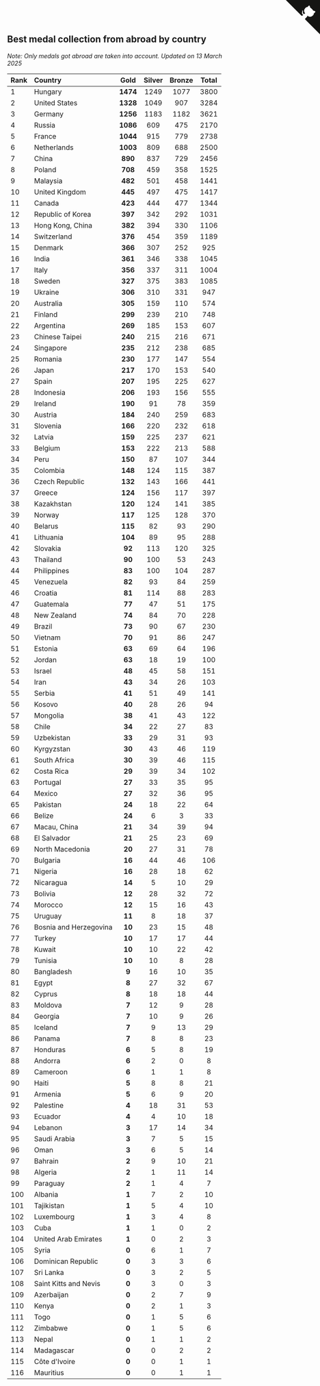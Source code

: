 ## Best medal collection from abroad by country

*Note: Only medals got abroad are taken into account.*
*Updated on 13 March 2025*

| Rank | Country | Gold | Silver | Bronze | Total |
| :--- | :--- | :--: | :--: | :--: | :--: |
| 1 | Hungary | **1474** | 1249 | 1077 | 3800 |
| 2 | United States | **1328** | 1049 | 907 | 3284 |
| 3 | Germany | **1256** | 1183 | 1182 | 3621 |
| 4 | Russia | **1086** | 609 | 475 | 2170 |
| 5 | France | **1044** | 915 | 779 | 2738 |
| 6 | Netherlands | **1003** | 809 | 688 | 2500 |
| 7 | China | **890** | 837 | 729 | 2456 |
| 8 | Poland | **708** | 459 | 358 | 1525 |
| 9 | Malaysia | **482** | 501 | 458 | 1441 |
| 10 | United Kingdom | **445** | 497 | 475 | 1417 |
| 11 | Canada | **423** | 444 | 477 | 1344 |
| 12 | Republic of Korea | **397** | 342 | 292 | 1031 |
| 13 | Hong Kong, China | **382** | 394 | 330 | 1106 |
| 14 | Switzerland | **376** | 454 | 359 | 1189 |
| 15 | Denmark | **366** | 307 | 252 | 925 |
| 16 | India | **361** | 346 | 338 | 1045 |
| 17 | Italy | **356** | 337 | 311 | 1004 |
| 18 | Sweden | **327** | 375 | 383 | 1085 |
| 19 | Ukraine | **306** | 310 | 331 | 947 |
| 20 | Australia | **305** | 159 | 110 | 574 |
| 21 | Finland | **299** | 239 | 210 | 748 |
| 22 | Argentina | **269** | 185 | 153 | 607 |
| 23 | Chinese Taipei | **240** | 215 | 216 | 671 |
| 24 | Singapore | **235** | 212 | 238 | 685 |
| 25 | Romania | **230** | 177 | 147 | 554 |
| 26 | Japan | **217** | 170 | 153 | 540 |
| 27 | Spain | **207** | 195 | 225 | 627 |
| 28 | Indonesia | **206** | 193 | 156 | 555 |
| 29 | Ireland | **190** | 91 | 78 | 359 |
| 30 | Austria | **184** | 240 | 259 | 683 |
| 31 | Slovenia | **166** | 220 | 232 | 618 |
| 32 | Latvia | **159** | 225 | 237 | 621 |
| 33 | Belgium | **153** | 222 | 213 | 588 |
| 34 | Peru | **150** | 87 | 107 | 344 |
| 35 | Colombia | **148** | 124 | 115 | 387 |
| 36 | Czech Republic | **132** | 143 | 166 | 441 |
| 37 | Greece | **124** | 156 | 117 | 397 |
| 38 | Kazakhstan | **120** | 124 | 141 | 385 |
| 39 | Norway | **117** | 125 | 128 | 370 |
| 40 | Belarus | **115** | 82 | 93 | 290 |
| 41 | Lithuania | **104** | 89 | 95 | 288 |
| 42 | Slovakia | **92** | 113 | 120 | 325 |
| 43 | Thailand | **90** | 100 | 53 | 243 |
| 44 | Philippines | **83** | 100 | 104 | 287 |
| 45 | Venezuela | **82** | 93 | 84 | 259 |
| 46 | Croatia | **81** | 114 | 88 | 283 |
| 47 | Guatemala | **77** | 47 | 51 | 175 |
| 48 | New Zealand | **74** | 84 | 70 | 228 |
| 49 | Brazil | **73** | 90 | 67 | 230 |
| 50 | Vietnam | **70** | 91 | 86 | 247 |
| 51 | Estonia | **63** | 69 | 64 | 196 |
| 52 | Jordan | **63** | 18 | 19 | 100 |
| 53 | Israel | **48** | 45 | 58 | 151 |
| 54 | Iran | **43** | 34 | 26 | 103 |
| 55 | Serbia | **41** | 51 | 49 | 141 |
| 56 | Kosovo | **40** | 28 | 26 | 94 |
| 57 | Mongolia | **38** | 41 | 43 | 122 |
| 58 | Chile | **34** | 22 | 27 | 83 |
| 59 | Uzbekistan | **33** | 29 | 31 | 93 |
| 60 | Kyrgyzstan | **30** | 43 | 46 | 119 |
| 61 | South Africa | **30** | 39 | 46 | 115 |
| 62 | Costa Rica | **29** | 39 | 34 | 102 |
| 63 | Portugal | **27** | 33 | 35 | 95 |
| 64 | Mexico | **27** | 32 | 36 | 95 |
| 65 | Pakistan | **24** | 18 | 22 | 64 |
| 66 | Belize | **24** | 6 | 3 | 33 |
| 67 | Macau, China | **21** | 34 | 39 | 94 |
| 68 | El Salvador | **21** | 25 | 23 | 69 |
| 69 | North Macedonia | **20** | 27 | 31 | 78 |
| 70 | Bulgaria | **16** | 44 | 46 | 106 |
| 71 | Nigeria | **16** | 28 | 18 | 62 |
| 72 | Nicaragua | **14** | 5 | 10 | 29 |
| 73 | Bolivia | **12** | 28 | 32 | 72 |
| 74 | Morocco | **12** | 15 | 16 | 43 |
| 75 | Uruguay | **11** | 8 | 18 | 37 |
| 76 | Bosnia and Herzegovina | **10** | 23 | 15 | 48 |
| 77 | Turkey | **10** | 17 | 17 | 44 |
| 78 | Kuwait | **10** | 10 | 22 | 42 |
| 79 | Tunisia | **10** | 10 | 8 | 28 |
| 80 | Bangladesh | **9** | 16 | 10 | 35 |
| 81 | Egypt | **8** | 27 | 32 | 67 |
| 82 | Cyprus | **8** | 18 | 18 | 44 |
| 83 | Moldova | **7** | 12 | 9 | 28 |
| 84 | Georgia | **7** | 10 | 9 | 26 |
| 85 | Iceland | **7** | 9 | 13 | 29 |
| 86 | Panama | **7** | 8 | 8 | 23 |
| 87 | Honduras | **6** | 5 | 8 | 19 |
| 88 | Andorra | **6** | 2 | 0 | 8 |
| 89 | Cameroon | **6** | 1 | 1 | 8 |
| 90 | Haiti | **5** | 8 | 8 | 21 |
| 91 | Armenia | **5** | 6 | 9 | 20 |
| 92 | Palestine | **4** | 18 | 31 | 53 |
| 93 | Ecuador | **4** | 4 | 10 | 18 |
| 94 | Lebanon | **3** | 17 | 14 | 34 |
| 95 | Saudi Arabia | **3** | 7 | 5 | 15 |
| 96 | Oman | **3** | 6 | 5 | 14 |
| 97 | Bahrain | **2** | 9 | 10 | 21 |
| 98 | Algeria | **2** | 1 | 11 | 14 |
| 99 | Paraguay | **2** | 1 | 4 | 7 |
| 100 | Albania | **1** | 7 | 2 | 10 |
| 101 | Tajikistan | **1** | 5 | 4 | 10 |
| 102 | Luxembourg | **1** | 3 | 4 | 8 |
| 103 | Cuba | **1** | 1 | 0 | 2 |
| 104 | United Arab Emirates | **1** | 0 | 2 | 3 |
| 105 | Syria | **0** | 6 | 1 | 7 |
| 106 | Dominican Republic | **0** | 3 | 3 | 6 |
| 107 | Sri Lanka | **0** | 3 | 2 | 5 |
| 108 | Saint Kitts and Nevis | **0** | 3 | 0 | 3 |
| 109 | Azerbaijan | **0** | 2 | 7 | 9 |
| 110 | Kenya | **0** | 2 | 1 | 3 |
| 111 | Togo | **0** | 1 | 5 | 6 |
| 112 | Zimbabwe | **0** | 1 | 5 | 6 |
| 113 | Nepal | **0** | 1 | 1 | 2 |
| 114 | Madagascar | **0** | 0 | 2 | 2 |
| 115 | Côte d'Ivoire | **0** | 0 | 1 | 1 |
| 116 | Mauritius | **0** | 0 | 1 | 1 |


<a href="https://github.com/JustinTimeCuber/wca_statistics" class="github-corner" aria-label="View source on Github"><svg width="80" height="80" viewBox="0 0 250 250" style="fill:#151513; color:#fff; position: absolute; top: 0; border: 0; right: 0;" aria-hidden="true"><path d="M0,0 L115,115 L130,115 L142,142 L250,250 L250,0 Z"></path><path d="M128.3,109.0 C113.8,99.7 119.0,89.6 119.0,89.6 C122.0,82.7 120.5,78.6 120.5,78.6 C119.2,72.0 123.4,76.3 123.4,76.3 C127.3,80.9 125.5,87.3 125.5,87.3 C122.9,97.6 130.6,101.9 134.4,103.2" fill="currentColor" style="transform-origin: 130px 106px;" class="octo-arm"></path><path d="M115.0,115.0 C114.9,115.1 118.7,116.5 119.8,115.4 L133.7,101.6 C136.9,99.2 139.9,98.4 142.2,98.6 C133.8,88.0 127.5,74.4 143.8,58.0 C148.5,53.4 154.0,51.2 159.7,51.0 C160.3,49.4 163.2,43.6 171.4,40.1 C171.4,40.1 176.1,42.5 178.8,56.2 C183.1,58.6 187.2,61.8 190.9,65.4 C194.5,69.0 197.7,73.2 200.1,77.6 C213.8,80.2 216.3,84.9 216.3,84.9 C212.7,93.1 206.9,96.0 205.4,96.6 C205.1,102.4 203.0,107.8 198.3,112.5 C181.9,128.9 168.3,122.5 157.7,114.1 C157.9,116.9 156.7,120.9 152.7,124.9 L141.0,136.5 C139.8,137.7 141.6,141.9 141.8,141.8 Z" fill="currentColor" class="octo-body"></path></svg></a><style>.github-corner:hover .octo-arm{animation:octocat-wave 560ms ease-in-out}@keyframes octocat-wave{0%,100%{transform:rotate(0)}20%,60%{transform:rotate(-25deg)}40%,80%{transform:rotate(10deg)}}@media (max-width:500px){.github-corner:hover .octo-arm{animation:none}.github-corner .octo-arm{animation:octocat-wave 560ms ease-in-out}}</style>
